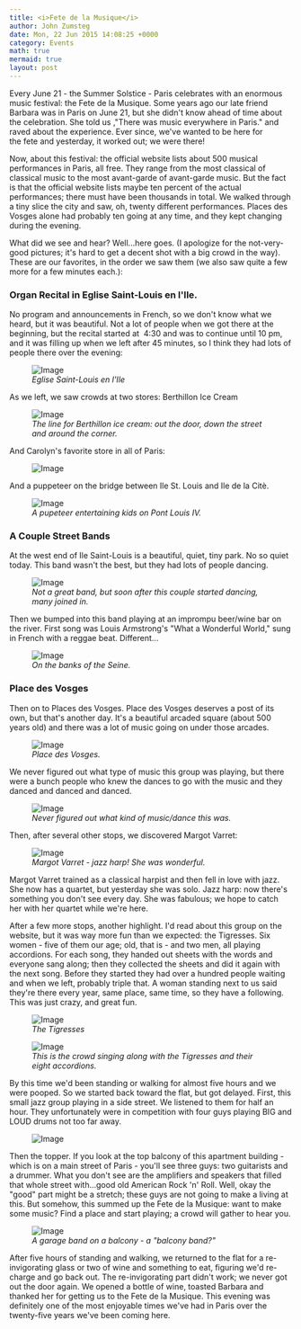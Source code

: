 ```yaml
---
title: <i>Fete de la Musique</i>
author: John Zumsteg
date: Mon, 22 Jun 2015 14:08:25 +0000
category: Events 
math: true
mermaid: true
layout: post
---
```

Every June 21 - the Summer Solstice - Paris celebrates with an enormous music festival: the Fete de la Musique. Some years ago our late friend Barbara was in Paris on June 21, but she didn't know ahead of time about the celebration. She told us ,"There was music everywhere in Paris." and raved about the experience. Ever since, we've wanted to be here for the fete and yesterday, it worked out; we were there!

Now, about this festival: the official website lists about 500 musical performances in Paris, all free. They range from the most classical of classical music to the most avant-garde of avant-garde music. But the fact is that the official website lists maybe ten percent of the actual performances; there must have been thousands in total. We walked through a tiny slice the city and saw, oh, twenty different performances. Places des Vosges alone had probably ten going at any time, and they kept changing during the evening.

What did we see and hear? Well...here goes. (I apologize for the not-very-good pictures; it's hard to get a decent shot with a big crowd in the way). These are our favorites, in the order we saw them (we also saw quite a few more for a few minutes each.):
<h3>Organ Recital in Eglise Saint-Louis en l'Ile.</h3>
No program and announcements in French, so we don't know what we heard, but it was beautiful. Not a lot of people when we got there at the beginning, but the recital started at  4:30 and was to continue until 10 pm, and it was filling up when we left after 45 minutes, so I think they had lots of people there over the evening:

<figure>
	<img class = "landscape" src="{{"/assets/images/2015/06/20150621_DSC05607.jpg" | prepend: site.baseurl  }}" alt="Image" />
	<figcaption><em>Eglise Saint-Louis en l'Ile</em></figcaption>
</figure>



As we left, we saw crowds at two stores: Berthillon Ice Cream

<figure>
	<img class = "landscape" src="{{"/assets/images/2015/06/20150621_DSC05610.jpg" | prepend: site.baseurl  }}" alt="Image" />
	<figcaption><em>The line for Berthillon ice cream: out the door, down the street and around the corner.</em></figcaption>
</figure>



And Carolyn's favorite store in all of Paris:

<figure>
	<img class = "landscape" src="{{"/assets/images/2015/06/20150621_DSC05611-1024x768.jpg" | prepend: site.baseurl  }}" alt="Image" />
	<figcaption></figcaption>
</figure>



And a puppeteer on the bridge between Ile St. Louis and Ile de la Citè.

<figure>
	<img class = "landscape" src="{{"/assets/images/2015/06/20150621_DSC05613.jpg" | prepend: site.baseurl  }}" alt="Image" />
	<figcaption><em>A pupeteer entertaining kids on Pont Louis IV.</em></figcaption>
</figure>


<h3>A Couple Street Bands</h3>
At the west end of Ile Saint-Louis is a beautiful, quiet, tiny park. No so quiet today. This band wasn't the best, but they had lots of people dancing.

<figure>
	<img class = "landscape" src="{{"/assets/images/2015/06/20150621_DSC05617.jpg" | prepend: site.baseurl  }}" alt="Image" />
	<figcaption><em>Not a great band, but soon after this couple started dancing, many joined in.</em></figcaption>
</figure>



Then we bumped into this band playing at an imprompu beer/wine bar on the river. First song was Louis Armstrong's "What a Wonderful World," sung in French with a reggae beat. Different...

<figure>
	<img class = "landscape" src="{{"/assets/images/2015/06/20150621_DSC05621.jpg" | prepend: site.baseurl  }}" alt="Image" />
	<figcaption><em>On the banks of the Seine.</em></figcaption>
</figure>


<h3>Place des Vosges</h3>
Then on to Places des Vosges. Place des Vosges deserves a post of its own, but that's another day. It's a beautiful arcaded square (about 500 years old) and there was a lot of music going on under those arcades.

<figure>
	<img class = "landscape" src="{{"/assets/images/2015/06/20150621_DSC05627.jpg" | prepend: site.baseurl  }}" alt="Image" />
	<figcaption><em>Place des Vosges.</em></figcaption>
</figure>



We never figured out what type of music this group was playing, but there were a bunch people who knew the dances to go with the music and they danced and danced and danced.

<figure>
	<img class = "landscape" src="{{"/assets/images/2015/06/20150621_DSC05631.jpg" | prepend: site.baseurl  }}" alt="Image" />
	<figcaption><em>Never figured out what kind of music/dance this was.</em></figcaption>
</figure>



Then, after several other stops, we discovered Margot Varret:

<figure>
	<img class = "landscape" src="{{"/assets/images/2015/06/20150621_DSC05640.jpg" | prepend: site.baseurl  }}" alt="Image" />
	<figcaption><em>Margot Varret - jazz harp! She was wonderful.</em></figcaption>
</figure>



Margot Varret trained as a classical harpist and then fell in love with jazz. She now has a quartet, but yesterday she was solo. Jazz harp: now there's something you don't see every day. She was fabulous; we hope to catch her with her quartet while we're here.

After a few more stops, another highlight. I'd read about this group on the website, but it was way more fun than we expected: the Tigresses. Six women - five of them our age; old, that is - and two men, all playing accordions. For each song, they handed out sheets with the words and everyone sang along; then they collected the sheets and did it again with the next song. Before they started they had over a hundred people waiting and when we left, probably triple that. A woman standing next to us said they're there every year, same place, same time, so they have a following. This was just crazy, and great fun.

<figure>
	<img class = "landscape" src="{{"/assets/images/2015/06/20150621_DSC05646.jpg" | prepend: site.baseurl  }}" alt="Image" />
	<figcaption><em>The Tigresses</em></figcaption>
</figure>



<figure>
	<img class = "landscape" src="{{"/assets/images/2015/06/20150621_DSC05649.jpg" | prepend: site.baseurl  }}" alt="Image" />
	<figcaption><em>This is the crowd singing along with the Tigresses and their eight accordions.</em></figcaption>
</figure>



By this time we'd been standing or walking for almost five hours and we were pooped. So we started back toward the flat, but got delayed. First, this small jazz group playing in a side street. We listened to them for half an hour. They unfortunately were in competition with four guys playing BIG and LOUD drums not too far away.

<figure>
	<img class = "landscape" src="{{"/assets/images/2015/06/20150621_DSC05651-1024x648.jpg" | prepend: site.baseurl  }}" alt="Image" />
	<figcaption></figcaption>
</figure>



Then the topper. If you look at the top balcony of this apartment building - which is on a main street of Paris - you'll see three guys: two guitarists and a drummer. What you don't see are the amplifiers and speakers that filled that whole street with...good old American Rock 'n' Roll. Well, okay the "good" part might be a stretch; these guys are not going to make a living at this. But somehow, this summed up the Fete de la Musique: want to make some music? Find a place and start playing; a crowd will gather to hear you.

<figure>	<img class = "portrait" src="{{"/assets/images/2015/06/20150621_DSC05654.jpg" | prepend: site.baseurl  }}" alt="Image" />
	<figcaption><em>A garage band on a balcony - a "balcony band?"</em></figcaption>
</figure>



After five hours of standing and walking, we returned to the flat for a re-invigorating glass or two of wine and something to eat, figuring we'd re-charge and go back out. The re-invigorating part didn't work; we never got out the door again. We opened a bottle of wine, toasted Barbara and thanked her for getting us to the Fete de la Musique. This evening was definitely one of the most enjoyable times we've had in Paris over the twenty-five years we've been coming here.
